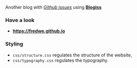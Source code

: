Another blog with [*Github issues*](https://github.com/FredWe/issue-blog/issues) using [**Blogiss**](https://github.com/FredWe/blogiss)

### Have a look

* **https://fredwe.github.io**

### Styling

* `css/structure.css` regulates the structure of the website,
* `css/typography.css` regulates the typography.
